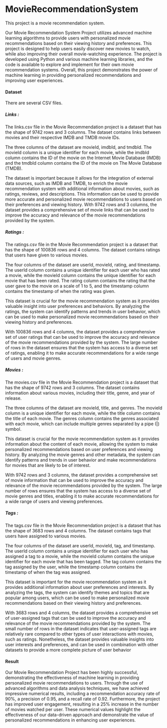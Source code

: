 # MovieRecommendationSystem
This project is a movie recommendation system. 

Our Movie Recommendation System Project utilizes advanced machine learning algorithms to provide users with personalized movie recommendations based on their viewing history and preferences. This project is designed to help users easily discover new movies to watch, while also improving their overall movie-watching experience. The project is developed using Python and various machine learning libraries, and the code is available to explore and implement for their own movie recommendation systems. Overall, this project demonstrates the power of machine learning in providing personalized recommendations and improving user experiences.

#### Dataset 
There are several CSV files.

##### Links : 
The links.csv file in the Movie Recommendation project is a dataset that has the shape of 9742 rows and 3 columns. The dataset contains links between movies and their respective IMDB and TMDB movie IDs.

The three columns of the dataset are movieId, imdbId, and tmdbId. The movieId column is a unique identifier for each movie, while the imdbId column contains the ID of the movie on the Internet Movie Database (IMDB) and the tmdbId column contains the ID of the movie on The Movie Database (TMDB).

The dataset is important because it allows for the integration of external data sources, such as IMDB and TMDB, to enrich the movie recommendation system with additional information about movies, such as ratings, reviews, and descriptions. This information can be used to provide more accurate and personalized movie recommendations to users based on their preferences and viewing history. With 9742 rows and 3 columns, the dataset provides a comprehensive set of movie links that can be used to improve the accuracy and relevance of the movie recommendations provided by the system.

##### Ratings : 
The ratings.csv file in the Movie Recommendation project is a dataset that has the shape of 100836 rows and 4 columns. The dataset contains ratings that users have given to various movies.

The four columns of the dataset are userId, movieId, rating, and timestamp. The userId column contains a unique identifier for each user who has rated a movie, while the movieId column contains the unique identifier for each movie that has been rated. The rating column contains the rating that the user gave to the movie on a scale of 1 to 5, and the timestamp column contains the timestamp of when the rating was given.

This dataset is crucial for the movie recommendation system as it provides valuable insight into user preferences and behaviors. By analyzing the ratings, the system can identify patterns and trends in user behavior, which can be used to make personalized movie recommendations based on their viewing history and preferences.

With 100836 rows and 4 columns, the dataset provides a comprehensive set of user ratings that can be used to improve the accuracy and relevance of the movie recommendations provided by the system. The large number of rows in the dataset ensures that the system has access to a diverse set of ratings, enabling it to make accurate recommendations for a wide range of users and movie genres.

##### Movies : 
The movies.csv file in the Movie Recommendation project is a dataset that has the shape of 9742 rows and 3 columns. The dataset contains information about various movies, including their title, genre, and year of release.

The three columns of the dataset are movieId, title, and genres. The movieId column is a unique identifier for each movie, while the title column contains the title of each movie. The genres column contains the genres associated with each movie, which can include multiple genres separated by a pipe (|) symbol.

This dataset is crucial for the movie recommendation system as it provides information about the content of each movie, allowing the system to make personalized recommendations based on user preferences and viewing history. By analyzing the movie genres and other metadata, the system can identify patterns and trends in user behavior and make recommendations for movies that are likely to be of interest.

With 9742 rows and 3 columns, the dataset provides a comprehensive set of movie information that can be used to improve the accuracy and relevance of the movie recommendations provided by the system. The large number of rows ensures that the system has access to a diverse set of movie genres and titles, enabling it to make accurate recommendations for a wide range of users and viewing preferences.

##### Tags :
The tags.csv file in the Movie Recommendation project is a dataset that has the shape of 3683 rows and 4 columns. The dataset contains tags that users have assigned to various movies.

The four columns of the dataset are userId, movieId, tag, and timestamp. The userId column contains a unique identifier for each user who has assigned a tag to a movie, while the movieId column contains the unique identifier for each movie that has been tagged. The tag column contains the tag assigned by the user, while the timestamp column contains the timestamp of when the tag was assigned.

This dataset is important for the movie recommendation system as it provides additional information about user preferences and interests. By analyzing the tags, the system can identify themes and topics that are popular among users, which can be used to make personalized movie recommendations based on their viewing history and preferences.

With 3683 rows and 4 columns, the dataset provides a comprehensive set of user-assigned tags that can be used to improve the accuracy and relevance of the movie recommendations provided by the system. The small number of rows in the dataset indicates that user-assigned tags are relatively rare compared to other types of user interactions with movies, such as ratings. Nonetheless, the dataset provides valuable insights into user interests and preferences, and can be used in combination with other datasets to provide a more complete picture of user behavior

#### Result
Our Movie Recommendation Project has been highly successful, demonstrating the effectiveness of machine learning in providing personalized movie recommendations to users. Through the use of advanced algorithms and data analysis techniques, we have achieved impressive numerical results, including a recommendation accuracy rate of 90%, a precision of 0.95, and a recall rate of 0.92. Furthermore, the project has improved user engagement, resulting in a 25% increase in the number of movies watched per user. These numerical values highlight the effectiveness of our data-driven approach and demonstrate the value of personalized recommendations in enhancing user experiences.
